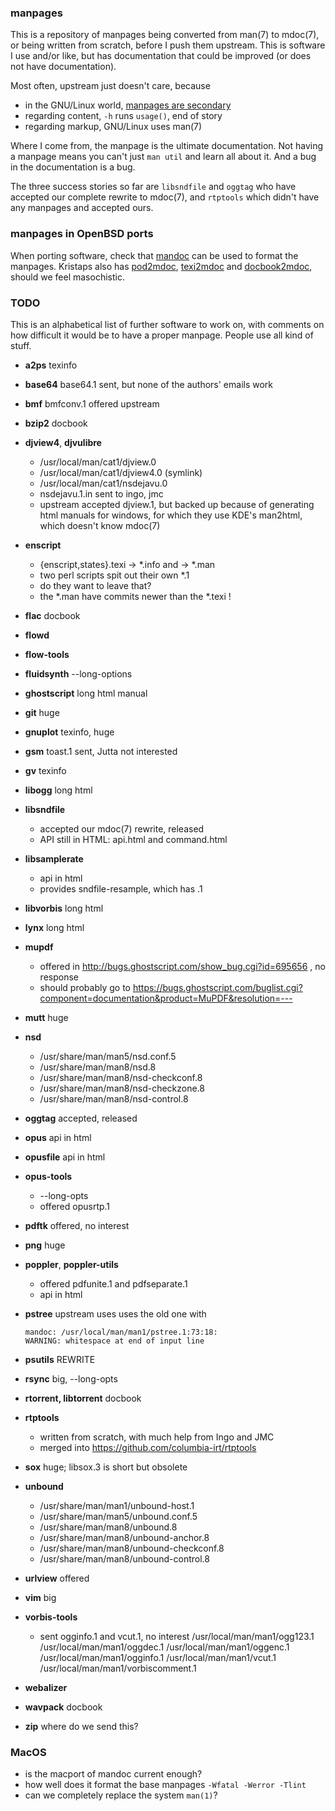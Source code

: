 ### manpages

This is a repository of manpages being converted from man(7) to mdoc(7),
or being written from scratch, before I push them upstream.
This is software I use and/or like, but has documentation
that could be improved (or does not have documentation).

Most often, upstream just doesn't care, because

* in the GNU/Linux world, [manpages are secondary](https://www.gnu.org/prep/standards/html_node/Man-Pages.html#Man-Pages)
* regarding content, `-h` runs `usage()`, end of story
* regarding markup, GNU/Linux uses man(7)

Where I come from, the manpage is the ultimate documentation.
Not having a manpage means you can't just `man util` and learn all about it.
And a bug in the documentation is a bug.

The three success stories so far are `libsndfile` and `oggtag` who have accepted our complete rewrite to mdoc(7),
and `rtptools` which didn't have any manpages and accepted ours.

### manpages in OpenBSD ports

When porting software, check that
[mandoc](http://www.openbsd.org/faq/ports/specialtopics.html#Mandoc)
can be used to format the manpages.
Kristaps also has
[pod2mdoc](http://mdocml.bsd.lv/pod2mdoc/),
[texi2mdoc](http://mdocml.bsd.lv/texi2mdoc/) and
[docbook2mdoc](http://mdocml.bsd.lv/docbook2mdoc/),
should we feel masochistic.

### TODO

This is an alphabetical list of further software to work on,
with comments on how difficult it would be to have a proper manpage.
People use all kind of stuff.

* **a2ps**
	texinfo

* **base64**
	base64.1 sent, but none of the authors' emails work

* **bmf**
	bmfconv.1 offered upstream

* **bzip2**
	docbook

* **djview4**, **djvulibre**
	* /usr/local/man/cat1/djview.0
	* /usr/local/man/cat1/djview4.0 (symlink)
	* /usr/local/man/cat1/nsdejavu.0
	* nsdejavu.1.in sent to ingo, jmc
	* upstream accepted djview.1, but backed up
	because of generating html manuals for windows,
	for which they use KDE's man2html, which doesn't know mdoc(7)

* **enscript**
	 * {enscript,states}.texi -> *.info and -> *.man
	 * two perl scripts spit out their own *.1
	 * do they want to leave that?
	 * the *.man have commits newer than the *.texi !

* **flac**
	docbook

* **flowd**
* **flow-tools**

* **fluidsynth**
	--long-options

* **ghostscript**
	long html manual

* **git**
	huge

* **gnuplot**
	texinfo, huge

* **gsm**
	toast.1 sent, Jutta not interested

* **gv**
	texinfo

* **libogg**
	long html

* **libsndfile**
	* accepted our mdoc(7) rewrite, released
	* API still in HTML: api.html and command.html

* **libsamplerate**
	* api in html
	* provides sndfile-resample, which has .1

* **libvorbis**
	long html

* **lynx**
	long html

* **mupdf**
	* offered in http://bugs.ghostscript.com/show_bug.cgi?id=695656 , no response
	* should probably go to https://bugs.ghostscript.com/buglist.cgi?component=documentation&product=MuPDF&resolution=---

* **mutt**
	huge

* **nsd**
	* /usr/share/man/man5/nsd.conf.5
	* /usr/share/man/man8/nsd.8
	* /usr/share/man/man8/nsd-checkconf.8
	* /usr/share/man/man8/nsd-checkzone.8
	* /usr/share/man/man8/nsd-control.8

* **oggtag**
	accepted, released

* **opus**
	api in html

* **opusfile**
	api in html

* **opus-tools**
	* --long-opts
	* offered opusrtp.1

* **pdftk**
	offered, no interest

* **png**
	huge

* **poppler**, **poppler-utils**
	* offered pdfunite.1 and pdfseparate.1
	* api in html

* **pstree**
	upstream uses uses the old one with
	```
	mandoc: /usr/local/man/man1/pstree.1:73:18:
	WARNING: whitespace at end of input line
	```

* **psutils**
	REWRITE

* **rsync**
	big, --long-opts

* **rtorrent, libtorrent**
	docbook

* **rtptools**
	* written from scratch, with much help from Ingo and JMC
	* merged into https://github.com/columbia-irt/rtptools

* **sox**
	huge; libsox.3 is short but obsolete

* **unbound**
	* /usr/share/man/man1/unbound-host.1
	* /usr/share/man/man5/unbound.conf.5
	* /usr/share/man/man8/unbound.8
	* /usr/share/man/man8/unbound-anchor.8
	* /usr/share/man/man8/unbound-checkconf.8
	* /usr/share/man/man8/unbound-control.8

* **urlview**
	offered

* **vim**
	big

* **vorbis-tools**
	* sent ogginfo.1 and vcut.1, no interest
	/usr/local/man/man1/ogg123.1
	/usr/local/man/man1/oggdec.1
	/usr/local/man/man1/oggenc.1
	/usr/local/man/man1/ogginfo.1
	/usr/local/man/man1/vcut.1
	/usr/local/man/man1/vorbiscomment.1

* **webalizer**

* **wavpack**
	docbook

* **zip**
	where do we send this?


### MacOS

* is the macport of mandoc current enough?
* how well does it format the base manpages `-Wfatal -Werror -Tlint`
* can we completely replace the system `man(1)`?

